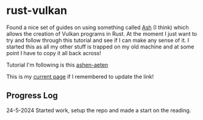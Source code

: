 # rust-vulkan 

Found a nice set of guides on using something called [Ash](https://crates.io/crates/ash) (I think) which allows the creation of Vulkan programs in Rust.  At the moment I just want to try and follow through this tutorial and see if I can make any sense of it. I started this as all my other stuff is trapped on my old machine and at some point I have to copy it all back across!

Tutorial I'm following is this [ashen-aeten](https://hoj-senna.github.io/ashen-aetna/text/001_Plan.html)

This is my [current page](https://hoj-senna.github.io/ashen-aetna/text/003_Validation_layers.html) if I remembered to update the link!

## Progress Log ##
24-5-2024 Started work, setup the repo and made a start on the reading. 